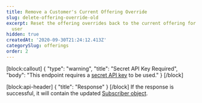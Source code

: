 ```yaml
---
title: Remove a Customer's Current Offering Override
slug: delete-offering-override-old
excerpt: Reset the offering overrides back to the current offering for a specific
  user
hidden: true
createdAt: '2020-09-30T21:24:12.413Z'
categorySlug: offerings
order: 2
---
```

[block:callout]
{
  "type": "warning",
  "title": "Secret API Key Required",
  "body": "This endpoint requires a [secret API key](doc:authentication) to be used."
}
[/block]

[block:api-header]
{
  "title": "Response"
}
[/block]
If the response is successful, it will contain the updated [Subscriber object](ref:subscribers#the-subscriber-object).